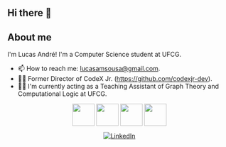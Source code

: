 ## Hi there 👋

## About me
I'm Lucas André! I'm a Computer Science student at UFCG.

- 📫 How to reach me: lucasamsousa@gmail.com.
- 👨‍💻 Former Director of CodeX Jr. (https://github.com/codexjr-dev).
- 👨‍🏫 I'm currently acting as a Teaching Assistant of Graph Theory and Computational Logic at UFCG.

<div align="center">
  <img align="center" height="50" width="50" src="https://raw.githubusercontent.com/marwin1991/profile-technology-icons/refs/heads/main/icons/java.png"/>
  <img align="center" height="50" width="50" src="https://raw.githubusercontent.com/marwin1991/profile-technology-icons/refs/heads/main/icons/javascript.png"/>
  <img align="center" height="50" width="50" src="https://raw.githubusercontent.com/marwin1991/profile-technology-icons/refs/heads/main/icons/react.png"/>
  <img align="center" height="50" width="50" src="https://raw.githubusercontent.com/marwin1991/profile-technology-icons/refs/heads/main/icons/oracle.png"/>
</div>
<p></p>
<p align="center">
  <a href="https://www.linkedin.com/in/lucas-andré-7061b9297/">
    <img src="https://img.shields.io/badge/linkedin-%230077B5.svg?style=for-the-badge&logo=linkedin&logoColor=white" alt="LinkedIn" />
  </a>
</p>
